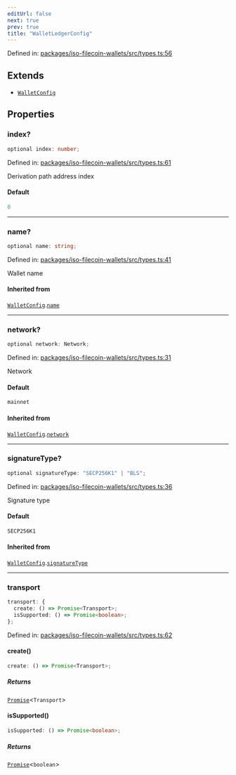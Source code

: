 ```yaml
---
editUrl: false
next: true
prev: true
title: "WalletLedgerConfig"
---
```


Defined in: [packages/iso-filecoin-wallets/src/types.ts:56](https://github.com/hugomrdias/filecoin/blob/main/packages/iso-filecoin-wallets/src/types.ts#L56)

## Extends

- [`WalletConfig`](/api/iso-filecoin-wallets/filsnap/interfaces/walletconfig/)

## Properties

### index?

```ts
optional index: number;
```

Defined in: [packages/iso-filecoin-wallets/src/types.ts:61](https://github.com/hugomrdias/filecoin/blob/main/packages/iso-filecoin-wallets/src/types.ts#L61)

Derivation path address index

#### Default

```ts
0
```

***

### name?

```ts
optional name: string;
```

Defined in: [packages/iso-filecoin-wallets/src/types.ts:41](https://github.com/hugomrdias/filecoin/blob/main/packages/iso-filecoin-wallets/src/types.ts#L41)

Wallet name

#### Inherited from

[`WalletConfig`](/api/iso-filecoin-wallets/filsnap/interfaces/walletconfig/).[`name`](/api/iso-filecoin-wallets/filsnap/interfaces/walletconfig/#name)

***

### network?

```ts
optional network: Network;
```

Defined in: [packages/iso-filecoin-wallets/src/types.ts:31](https://github.com/hugomrdias/filecoin/blob/main/packages/iso-filecoin-wallets/src/types.ts#L31)

Network

#### Default

```ts
mainnet
```

#### Inherited from

[`WalletConfig`](/api/iso-filecoin-wallets/filsnap/interfaces/walletconfig/).[`network`](/api/iso-filecoin-wallets/filsnap/interfaces/walletconfig/#network)

***

### signatureType?

```ts
optional signatureType: "SECP256K1" | "BLS";
```

Defined in: [packages/iso-filecoin-wallets/src/types.ts:36](https://github.com/hugomrdias/filecoin/blob/main/packages/iso-filecoin-wallets/src/types.ts#L36)

Signature type

#### Default

```ts
SECP256K1
```

#### Inherited from

[`WalletConfig`](/api/iso-filecoin-wallets/filsnap/interfaces/walletconfig/).[`signatureType`](/api/iso-filecoin-wallets/filsnap/interfaces/walletconfig/#signaturetype)

***

### transport

```ts
transport: {
  create: () => Promise<Transport>;
  isSupported: () => Promise<boolean>;
};
```

Defined in: [packages/iso-filecoin-wallets/src/types.ts:62](https://github.com/hugomrdias/filecoin/blob/main/packages/iso-filecoin-wallets/src/types.ts#L62)

#### create()

```ts
create: () => Promise<Transport>;
```

##### Returns

[`Promise`](https://developer.mozilla.org/docs/Web/JavaScript/Reference/Global_Objects/Promise)\<`Transport`\>

#### isSupported()

```ts
isSupported: () => Promise<boolean>;
```

##### Returns

[`Promise`](https://developer.mozilla.org/docs/Web/JavaScript/Reference/Global_Objects/Promise)\<`boolean`\>
